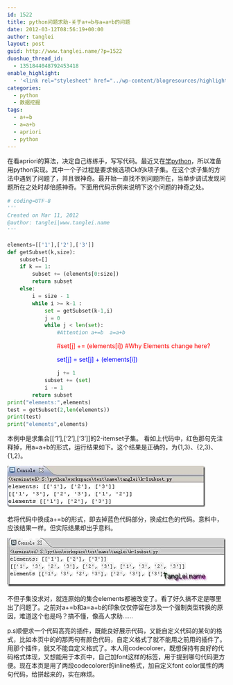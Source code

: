 ```yaml
---
id: 1522
title: python问题求助-关于a+=b与a=a+b的问题
date: 2012-03-12T08:56:19+00:00
author: tanglei
layout: post
guid: http://www.tanglei.name/?p=1522
duoshuo_thread_id:
  - 1351844048792453418
enable_highlight:
  - '<link rel="stylesheet" href="../wp-content/blogresources/highlightconfig/highlight.default.min.css"><script src="../wp-content/blogresources/highlightconfig/jquery-2.1.4.min.js"></script><script src="../wp-content/blogresources/highlightconfig/enable_highlight.js"></script>'
categories:
  - python
  - 数据挖掘
tags:
  - a+=b
  - a=a+b
  - apriori
  - python
---
```

在看apriori的算法，决定自己练练手，写写代码。最近又在[学python](/tag/#python)，所以准备用python实现。其中一个子过程是要求候选项Ck的k项子集。在这个求子集的方法中遇到了问题了，并且很神奇。最开始一直找不到问题所在，当单步调试发现问题所在之处时却倍感神奇。下面用代码示例来说明下这个问题的神奇之处。

```python
# coding=UTF-8 
'''
Created on Mar 11, 2012
@author: tanglei|www.tanglei.name
'''

elements=[['1'],['2'],['3']] 
def getSubset(k,size):
    subset=[]
    if k == 1:
        subset += (elements[0:size])
        return subset
    else:
        i = size - 1
        while i >= k-1 :
            set = getSubset(k-1,i)
            j = 0
            while j < len(set):
                #Attention a+=b  a=a+b  
```

  <font color="red">&nbsp;&nbsp;&nbsp;&nbsp;&nbsp;&nbsp;&nbsp;&nbsp;&nbsp;&nbsp;&nbsp;&nbsp; &nbsp;&nbsp;&nbsp;&nbsp;&nbsp;&nbsp;&nbsp;&nbsp;&nbsp;&nbsp;&nbsp;&nbsp;&nbsp;&nbsp;&nbsp; #set[j] += (elements[i]) #Why Elements change here?</font>
               
  <font color="blue">&nbsp;&nbsp;&nbsp;&nbsp; &nbsp;&nbsp;&nbsp;&nbsp;&nbsp;&nbsp;&nbsp;&nbsp; &nbsp;&nbsp;&nbsp;&nbsp;&nbsp;&nbsp;&nbsp;&nbsp;&nbsp;&nbsp;&nbsp;&nbsp;&nbsp;&nbsp;&nbsp;set[j] = set[j] + (elements[i])</font>

```python
                j += 1
            subset += (set)
            i -= 1
        return subset
print("elements:",elements)    
test = getSubset(2,len(elements))
print(test)
print("elements",elements)
```

本例中是求集合[[&#8216;1&#8217;],[&#8216;2&#8217;],[&#8216;3&#8217;]]的2-itemset子集。 看如上代码中，红色那句先注释掉，用a=a+b的形式，运行结果如下。这个结果是正确的，为{1,3}、{2,3}、{1,2}。

[<img style="display: inline; border: 0px;" title="clip_image002" src="/wp-content/uploads/2012/03/clip_image002_thumb1.jpg" alt="clip_image002" width="457" height="95" border="0" />](/wp-content/uploads/2012/03/clip_image0022.jpg)

若将代码中换成a+=b的形式，即去掉蓝色代码部分，换成红色的代码。意料中，应该结果一样。但实际结果却出乎意料。

[<img style="display: inline; border: 0px;" title="python_a =b_a=a b 1" src="/wp-content/uploads/2012/03/python_ab_aab1_thumb.jpg" alt="python_a =b_a=a b 1" width="558" height="112" border="0" data-pinit="registered" />](/wp-content/uploads/2012/03/python_ab_aab1.jpg)

不但子集没求对，就连原始的集合elements都被改变了。看了好久搞不定是哪里出了问题了。之前对a+=b和a=a+b的印象仅仅停留在涉及一个强制类型转换的原因，难道这个也是吗？搞不懂，像高人求助……

p.s顺便求一个代码高亮的插件，既能良好展示代码，又能自定义代码的某句的格式，比如本页中的的那两句有颜色代码，自定义格式了就不能用之前用的插件了。用那个插件，就又不能自定义格式了。本人用codecolorer，既想保持有良好的代码格式体现，又想能用于本页中，自己加font这样的标签，用于提到哪句代码更方便。现在本页是用了两段codecolorer的inline格式，加自定义font color属性的两句代码，给拼起来的，实在麻烦。
